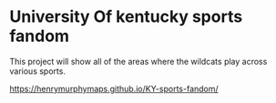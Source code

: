 # University Of kentucky sports fandom
This project will show all of the areas where the wildcats play across various sports.

https://henrymurphymaps.github.io/KY-sports-fandom/